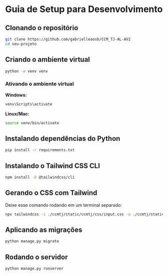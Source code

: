 
# Guia de Setup para Desenvolvimento

## Clonando o repositório

```bash
git clone https://github.com/gabrielleaosb/CCM_TJ-AL-AV2
cd seu-projeto
```

## Criando o ambiente virtual

```bash
python -m venv venv
```

### Ativando o ambiente virtual

**Windows:**
```bash
venv\Scripts\activate
```

**Linux/Mac:**
```bash
source venv/bin/activate
```

## Instalando dependências do Python

```bash
pip install -r requirements.txt
```

## Instalando o Tailwind CSS CLI

```bash
npm install -D @tailwindcss/cli
```

## Gerando o CSS com Tailwind

Deixe esse comando rodando em um terminal separado:

```bash
npx tailwindcss -i ./ccmtj/static/ccmtj/css/input.css -o ./ccmtj/static/ccmtj/css/output.css --watch
```

## Aplicando as migrações

```bash
python manage.py migrate
```

## Rodando o servidor

```bash
python manage.py runserver
```

